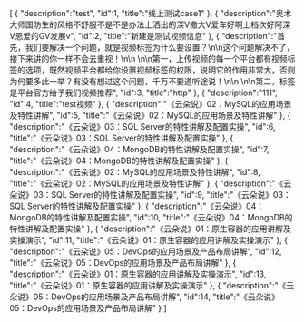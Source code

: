 [
	{
		"description":"test",
		"id":1,
		"title":"线上测试case1"
	},
	{
		"description":"奥术大师国防生的风格不舒服不是不是办法上洒出的深V撒大V爱车好啊上档次好阿深V恩爱的GV发展v",
		"id":2,
		"title":"新建是测试视频信息"
	},
	{
		"description":"首先，我们要解决一个问题，就是视频标签为什么要设置？\n\n这个问题解决不了，接下来讲的你一样不会去重视！\n\n \n\n第一，上传视频的每一个平台都有视频标签的选项，既然视频平台都给你设置视频标签的权限，说明它的作用非常大，否则为何要多此一举？有没有想过这个问题，千万不要道听途说！\n\n \n\n第二，标签是平台官方给予我们视频推荐",
		"id":3,
		"title":"http"
	},
	{
		"description":"111",
		"id":4,
		"title":"test视频"
	},
	{
		"description":"《云朵说》02：MySQL的应用场景及特性讲解",
		"id":5,
		"title":"《云朵说》02：MySQL的应用场景及特性讲解"
	},
	{
		"description":"《云朵说》03：SQL Server的特性讲解及配置实操",
		"id":6,
		"title":"《云朵说》03：SQL Server的特性讲解及配置实操"
	},
	{
		"description":"《云朵说》04：MongoDB的特性讲解及配置实操",
		"id":7,
		"title":"《云朵说》04：MongoDB的特性讲解及配置实操"
	},
	{
		"description":"《云朵说》02：MySQL的应用场景及特性讲解",
		"id":8,
		"title":"《云朵说》02：MySQL的应用场景及特性讲解"
	},
	{
		"description":"《云朵说》03：SQL Server的特性讲解及配置实操",
		"id":9,
		"title":"《云朵说》03：SQL Server的特性讲解及配置实操"
	},
	{
		"description":"《云朵说》04：MongoDB的特性讲解及配置实操",
		"id":10,
		"title":"《云朵说》04：MongoDB的特性讲解及配置实操"
	},
	{
		"description":"《云朵说》01：原生容器的应用讲解及实操演示",
		"id":11,
		"title":"《云朵说》01：原生容器的应用讲解及实操演示"
	},
	{
		"description":"《云朵说》05：DevOps的应用场景及产品布局讲解",
		"id":12,
		"title":"《云朵说》05：DevOps的应用场景及产品布局讲解"
	},
	{
		"description":"《云朵说》01：原生容器的应用讲解及实操演示",
		"id":13,
		"title":"《云朵说》01：原生容器的应用讲解及实操演示"
	},
	{
		"description":"《云朵说》05：DevOps的应用场景及产品布局讲解",
		"id":14,
		"title":"《云朵说》05：DevOps的应用场景及产品布局讲解"
	}
]
